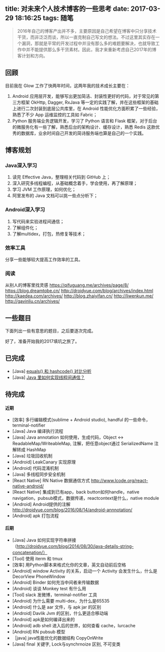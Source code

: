 title: 对未来个人技术博客的一些思考
date: 2017-03-29 18:16:25
tags: 随笔
---

> 2016年自己的博客产出并不多，主要原因是自己希望在博客中只分享技术干货，而非泛泛而谈，所以一直克制自己写文的想法。不过这里其实存在一个漏洞，那就是平常的开发过程中并没有那么多的难题要解决，也就导致工作中并不能提供那么多干货素材。因此，我才来重新考虑自己2017年的博客计划和方向。

<!-- more -->

## 回顾
目前我在 Glow 工作了快两年时间，这两年我的技术成长主要在：

1. Android 应用层开发，能够写出更加简洁、封装性更好的代码，对于常见的第三方框架 OkHttp, Dagger, RxJava 等一定的实践了解，并在这些框架的基础上进行二次封装到底层公共库里，在 Android 性能优化方面积累了一些经验，熟悉了不少 App 运维监控的工具如 Fabric；
2. Python 服务端业务逻辑开发，学习了 Python 语言和 Flask 框架，对于后台的微服务化有一些了解，熟悉后台的架构设计、缓存设计，熟悉 Redis 这款优秀的数据库，业余时间自己开发的简诗服务端也算是自己的一个实践。

## 博客规划
### Java深入学习
1. 读完 Effective Java，整理相关代码到 GitHub 上；
2. 深入研究多线程编程，从基础概念着手，学会使用，再了解原理；
3. 学习 JVM 工作原理，如何优化；
4. 阿里发布的 Java 文档可以挑一些点分析下；

### Android深入学习
1. 写代码来实验进程间通信；
2. 了解组件化；
3. 了解multidex，打包，热修复等技术；

### 效率工具
分享一些能够较大提高工作效率的工具。

### 阅读
从别人的博客里找灵感 
https://qifuguang.me/archives/page/8/
https://blog.dreamtobe.cn/
http://droidyue.com/blog/archives/index.html
http://kaedea.com/archives/
http://blog.zhaiyifan.cn/
http://liwenkun.me/
http://gavinliu.cn/archives/


## 一些题目
下面列出一些有意思的题目，之后要逐次完成。

好了，准备开始我的2017填坑之旅了。

## 已完成
- [Java] [equals() 和 hashcode() 对比分析](http://wingjay.com/2017/03/29/Java%E7%9A%84equals%E4%B8%8Ehashcode%E5%AF%B9%E6%AF%94%E5%88%86%E6%9E%90/)
- [Java] [Java 里如何实现线程间通信？](http://wingjay.com/2017/04/09/Java%E9%87%8C%E5%A6%82%E4%BD%95%E5%AE%9E%E7%8E%B0%E7%BA%BF%E7%A8%8B%E9%97%B4%E9%80%9A%E4%BF%A1%EF%BC%9F/)



## 待完成
#### 近期
- [效率] 多行编辑模式(sublime + Android studio), handful 的一些命令，terminal-notifier
- [Java] Java 编译执行流程
- [Java] Java annotation 如何使用，生成代码，Object <-> ReadableMap/WriteableMap, 注解，把任意object通过 SerializedName 注解转成 HashMap
- [Java] 垃圾回收机制
- [Android] LeakCanary 实现原理
- [Android] 代码混淆机制
- [Java] 多线程同步安全机制
- [React Native] RN Native 数据通信方式 http://www.lcode.org/react-native-android/
- [React Native] 集成到已有app，back button如何handle，native navigation，pubsub模式，数据传递，reactcontext是什么，native module
- [Android] Android提供的注解 http://droidyue.com/blog/2016/08/14/android-annnotation/
- [Android] apk 打包流程


#### 后期
- [Java] Java 如何实现字符串拼接 （http://droidyue.com/blog/2014/08/30/java-details-string-concatenation/）
- [Tool] 使用 iterm 和 tmux
- [效率] 用Python脚本来格式化你的文章，英文自动前后空格
- [Android] window Activity 的关系，启动一个 Activity 会发生什么，什么是 DecorView PhoneWindow
- [Android] Binder 如何充当中间者来传输数据
- [Android] 谈谈 Monkey test 有什么用
- [Tool] slack 发微博，terminal-notifier 工具
- [Android] 为什么需要 multi-dex，为什么是65535
-  [Android] 什么是 aar 文件，与 apk jar 的区别
-  [Android] Davlik Jvm 的区别，什么更适合移动端
-  [Android] apk是如何编译出来的
-  [Android] adb shell 进入后的世界，如何查看 cache，lurcache
-  [Android] RN pubsub 模型
-  ［java] java性能优化的数据结构 CopyOnWrite
-  [Java] final 关键字, Lock与synchrnoize 区别,  不可变类


